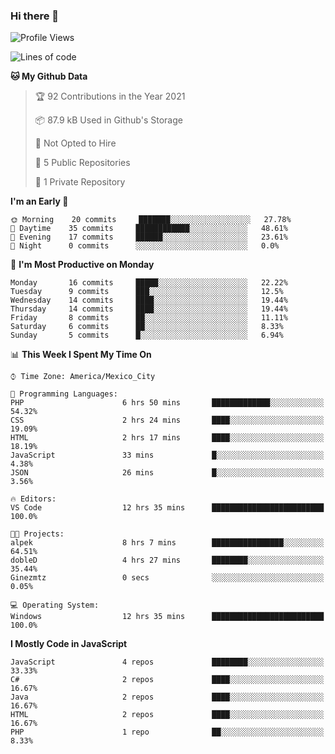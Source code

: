 ### Hi there 👋

<!--START_SECTION:waka-->
![Profile Views](http://img.shields.io/badge/Profile%20Views-0-blue)

![Lines of code](https://img.shields.io/badge/From%20Hello%20World%20I%27ve%20Written-1.8%20million%20lines%20of%20code-blue)

**🐱 My Github Data** 

> 🏆 92 Contributions in the Year 2021
 > 
> 📦 87.9 kB Used in Github's Storage 
 > 
> 🚫 Not Opted to Hire
 > 
> 📜 5 Public Repositories 
 > 
> 🔑 1 Private Repository 
 > 
**I'm an Early 🐤** 

```text
🌞 Morning    20 commits     ███████░░░░░░░░░░░░░░░░░░   27.78% 
🌆 Daytime    35 commits     ████████████░░░░░░░░░░░░░   48.61% 
🌃 Evening    17 commits     ██████░░░░░░░░░░░░░░░░░░░   23.61% 
🌙 Night      0 commits      ░░░░░░░░░░░░░░░░░░░░░░░░░   0.0%

```
📅 **I'm Most Productive on Monday** 

```text
Monday       16 commits     █████░░░░░░░░░░░░░░░░░░░░   22.22% 
Tuesday      9 commits      ███░░░░░░░░░░░░░░░░░░░░░░   12.5% 
Wednesday    14 commits     ████░░░░░░░░░░░░░░░░░░░░░   19.44% 
Thursday     14 commits     ████░░░░░░░░░░░░░░░░░░░░░   19.44% 
Friday       8 commits      ██░░░░░░░░░░░░░░░░░░░░░░░   11.11% 
Saturday     6 commits      ██░░░░░░░░░░░░░░░░░░░░░░░   8.33% 
Sunday       5 commits      █░░░░░░░░░░░░░░░░░░░░░░░░   6.94%

```


📊 **This Week I Spent My Time On** 

```text
⌚︎ Time Zone: America/Mexico_City

💬 Programming Languages: 
PHP                      6 hrs 50 mins       █████████████░░░░░░░░░░░░   54.32% 
CSS                      2 hrs 24 mins       ████░░░░░░░░░░░░░░░░░░░░░   19.09% 
HTML                     2 hrs 17 mins       ████░░░░░░░░░░░░░░░░░░░░░   18.19% 
JavaScript               33 mins             █░░░░░░░░░░░░░░░░░░░░░░░░   4.38% 
JSON                     26 mins             █░░░░░░░░░░░░░░░░░░░░░░░░   3.56%

🔥 Editors: 
VS Code                  12 hrs 35 mins      █████████████████████████   100.0%

🐱‍💻 Projects: 
alpek                    8 hrs 7 mins        ████████████████░░░░░░░░░   64.51% 
dobleD                   4 hrs 27 mins       ████████░░░░░░░░░░░░░░░░░   35.44% 
Ginezmtz                 0 secs              ░░░░░░░░░░░░░░░░░░░░░░░░░   0.05%

💻 Operating System: 
Windows                  12 hrs 35 mins      █████████████████████████   100.0%

```

**I Mostly Code in JavaScript** 

```text
JavaScript               4 repos             ████████░░░░░░░░░░░░░░░░░   33.33% 
C#                       2 repos             ████░░░░░░░░░░░░░░░░░░░░░   16.67% 
Java                     2 repos             ████░░░░░░░░░░░░░░░░░░░░░   16.67% 
HTML                     2 repos             ████░░░░░░░░░░░░░░░░░░░░░   16.67% 
PHP                      1 repo              ██░░░░░░░░░░░░░░░░░░░░░░░   8.33%

```



<!--END_SECTION:waka-->

<!--
**JorgeGinez/JorgeGinez** is a ✨ _special_ ✨ repository because its `README.md` (this file) appears on your GitHub profile.

Here are some ideas to get you started:

- 🔭 I’m currently working on ...
- 🌱 I’m currently learning ...
- 👯 I’m looking to collaborate on ...
- 🤔 I’m looking for help with ...
- 💬 Ask me about ...
- 📫 How to reach me: ...
- 😄 Pronouns: ...
- ⚡ Fun fact: ...
-->
